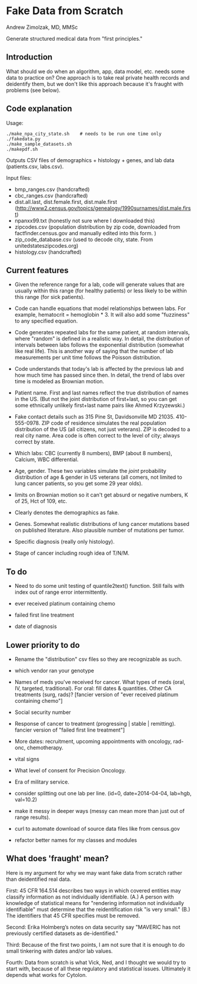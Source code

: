 Fake Data from Scratch
========================

Andrew Zimolzak, MD, MMSc

Generate structured medical data from "first principles."

Introduction
--------

What should we do when an algorithm, app, data model, etc. needs some
data to practice on? One approach is to take real private health
records and deidentify them, but we don't like this approach because
it's fraught with problems (see below).

Code explanation
---------

Usage:

    ./make_npa_city_state.sh    # needs to be run one time only
    ./fakedata.py
    ./make_sample_datasets.sh
    ./makepdf.sh

Outputs CSV files of demographics + histology + genes, and lab data
(patients.csv, labs.csv).

Input files:

* bmp_ranges.csv (handcrafted)
* cbc_ranges.csv (handcrafted)
* dist.all.last, dist.female.first, dist.male.first
  (http://www2.census.gov/topics/genealogy/1990surnames/dist.male.first)
* npanxx99.txt (honestly not sure where I downloaded this)
* zipcodes.csv (population distribution by zip code, downloaded from
  factfinder.census.gov and manually edited into this form. )
* zip_code_database.csv (used to decode city, state. From
  unitedstateszipcodes.org)
* histology.csv (handcrafted)

Current features
--------

* Given the reference range for a lab, code will generate values that
  are usually within this range (for healthy patients) or less likely
  to be within this range (for sick patients).

* Code can handle equations that model relationships between labs. For
  example, hematocrit = hemoglobin * 3. It will also add some
  "fuzziness" to any specified equation.

* Code generates repeated labs for the same patient, at random
  intervals, where "random" is defined in a realistic way. In detail,
  the distribution of intervals between labs follows the exponential
  distribution (somewhat like real life). This is another way of
  saying that the number of lab measurements per unit time follows the
  Poisson distribution.

* Code understands that today's lab is affected by the previous lab
  and how much time has passed since then. In detail, the trend of
  labs over time is modeled as Brownian motion.

* Patient name. First and last names reflect the true distribution of
  names in the US. (But not the joint distribution of first+last, so
  you can get some ethnically unlikely first+last name pairs like
  Ahmed Krzyzewski.)

* Fake contact details such as 315 Pine St, Davidsonville MD 21035.
  410-555-0978. ZIP code of residence simulates the real population
  distribution of the US (all citizens, not just veterans). ZIP is
  decoded to a real city name. Area code is often correct to the level
  of city; always correct by state.

* Which labs: CBC (currently 8 numbers), BMP (about 8 numbers),
  Calcium, WBC differential.

* Age, gender. These two variables simulate the *joint* probability
  distribution of age & gender in US veterans (all comers, not limited
  to lung cancer patients, so you get some 29 year olds).

* limits on Brownian motion so it can't get absurd or negative
  numbers, K of 25, Hct of 109, etc.

* Clearly denotes the demographics as fake.

* Genes. Somewhat realistic distributions of lung cancer mutations
  based on published literature. Also plausible number of mutations
  per tumor.

* Specific diagnosis (really only histology).

* Stage of cancer including rough idea of T/N/M.

To do
--------

* Need to do some unit testing of quantile2text() function. Still
  fails with index out of range error intermittently.

* ever received platinum containing chemo

* failed first line treatment

* date of diagnosis

Lower priority to do
--------

* Rename the "distribution" csv files so they are recognizable as
  such.

* which vendor ran your genotype

* Names of meds you've received for cancer. What types of meds (oral,
  IV, targeted, traditional). For oral: fill dates & quantities. Other
  CA treatments (surg, rads)? [fancier version of "ever received
  platinum containing chemo"]

* Social security number

* Response of cancer to treatment (progressing | stable | remitting).
  fancier version of "failed first line treatment"]

* More dates: recruitment, upcoming appointments with oncology,
  rad-onc, chemotherapy.

* vital signs

* What level of consent for Precision Oncology.

* Era of military service.

* consider splitting out one lab per line. (id=0, date=2014-04-04,
  lab=hgb, val=10.2)

* make it messy in deeper ways (messy can mean more than just out of
  range results).

* curl to automate download of source data files like from census.gov

* refactor better names for my classes and modules

What does 'fraught' mean?
--------

Here is my argument for why we may want fake data from scratch rather
than deidentified real data.

First: 45 CFR 164.514 describes two ways in which covered entities may
classify information as not individually identifiable. (A.) A person
with knowledge of statistical means for "rendering information not
individually identifiable" must determine that the reidentification
risk "is very small." (B.) The identifiers that 45 CFR specifies must
be removed.

Second: Erika Holmberg’s notes on data security say "MAVERIC has not
previously certified datasets as de-identified."

Third: Because of the first two points, I am not sure that it is
enough to do small tinkering with dates and/or lab values. 

Fourth: Data from scratch is what Vick, Ned, and I thought we would
try to start with, because of all these regulatory and statistical
issues. Ultimately it depends what works for Cytolon.
